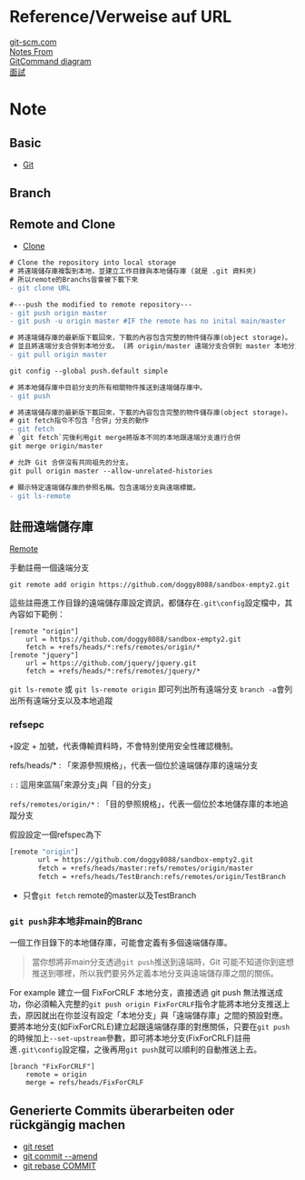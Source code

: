 # Reference/Verweise auf URL

[git-scm.com](https://git-scm.com/book/de/v2)  
[Notes From](https://github.com/doggy8088/Learn-Git-in-30-days/blob/master/zh-tw/README.md)    
[GitCommand diagram](https://marklodato.github.io/visual-git-guide/index-de.html)  
[面試](https://segmentfault.com/a/1190000019315509)  

# Note 

## Basic
- [Git](Git.md)

## Branch

## Remote and Clone
- [Clone]()
```diff
# Clone the repository into local storage
# 將遠端儲存庫複製到本地，並建立工作目錄與本地儲存庫 (就是 .git 資料夾)
# 所以remote的Branchs皆會被下載下來
- git clone URL

#---push the modified to remote repository---
- git push origin master
- git push -u origin master #IF the remote has no inital main/master 

# 將遠端儲存庫的最新版下載回來，下載的內容包含完整的物件儲存庫(object storage)。
# 並且將遠端分支合併到本地分支。 (將 origin/master 遠端分支合併到 master 本地分支)
- git pull origin master

git config --global push.default simple

# 將本地儲存庫中目前分支的所有相關物件推送到遠端儲存庫中。
- git push

# 將遠端儲存庫的最新版下載回來，下載的內容包含完整的物件儲存庫(object storage)。
# git fetch指令不包含「合併」分支的動作
- git fetch
# `git fetch`完後利用git merge將版本不同的本地跟遠端分支進行合併
git merge origin/master

# 允許 Git 合併沒有共同祖先的分支。
git pull origin master --allow-unrelated-histories

# 顯示特定遠端儲存庫的參照名稱。包含遠端分支與遠端標籤。
- git ls-remote
```

## 註冊遠端儲存庫
[Remote](https://github.com/doggy8088/Learn-Git-in-30-days/blob/master/zh-tw/25.md)    

手動註冊一個遠端分支
```console
git remote add origin https://github.com/doggy8088/sandbox-empty2.git
```

這些註冊進工作目錄的遠端儲存庫設定資訊，都儲存在`.git\config`設定檔中，其內容如下範例：
```console
[remote "origin"]
	url = https://github.com/doggy8088/sandbox-empty2.git
	fetch = +refs/heads/*:refs/remotes/origin/*
[remote "jquery"]
	url = https://github.com/jquery/jquery.git
	fetch = +refs/heads/*:refs/remotes/jquery/*
```

`git ls-remote` 或 `git ls-remote origin` 即可列出所有遠端分支
`branch -a`會列出所有遠端分支以及本地追蹤
### refsepc

`+`設定 + 加號，代表傳輸資料時，不會特別使用安全性確認機制。

refs/heads/* : 「來源參照規格」，代表一個位於遠端儲存庫的遠端分支

`:` : 這用來區隔｢來源分支｣與「目的分支」

`refs/remotes/origin/*` : 「目的參照規格」，代表一個位於本地儲存庫的本地追蹤分支


假設設定一個refspec為下
```bash
[remote "origin"]
       url = https://github.com/doggy8088/sandbox-empty2.git
       fetch = +refs/heads/master:refs/remotes/origin/master
       fetch = +refs/heads/TestBranch:refs/remotes/origin/TestBranch
```
- 只會`git fetch` remote的master以及TestBranch

### `git push`非本地非main的Branc
一個工作目錄下的本地儲存庫，可能會定義有多個遠端儲存庫。
> 當你想將非main分支透過`git push`推送到遠端時，Git 可能不知道你到底想推送到哪裡，所以我們要另外定義本地分支與遠端儲存庫之間的關係。


For example 
建立一個 FixForCRLF 本地分支，直接透過 git push 無法推送成功，你必須輸入完整的`git push origin FixForCRLF`指令才能將本地分支推送上去，原因就出在你並沒有設定「本地分支」與「遠端儲存庫」之間的預設對應。
要將本地分支(如FixForCRLE)建立起跟遠端儲存庫的對應關係，只要在`git push`的時候加上`--set-upstream`參數，即可將本地分支(FixForCRLF)註冊進`.git\config`設定檔，之後再用`git push`就可以順利的自動推送上去。  

```
[branch "FixForCRLF"]
	remote = origin
	merge = refs/heads/FixForCRLF
```

## Generierte Commits überarbeiten oder rückgängig machen

* [git reset](https://github.com/maxwolf621/GitNote/blob/main/commit%E7%89%88%E6%9C%AC%E6%8E%A7%E5%88%B6.md#git-reset-commit_version)
* [git commit --amend](https://github.com/maxwolf621/GitNote/blob/main/commit%E7%89%88%E6%9C%AC%E6%8E%A7%E5%88%B6.md#changing-the-last-commit-git-commit---amend)
* [git rebase COMMIT](https://github.com/maxwolf621/GitNote/blob/main/commit%E7%89%88%E6%9C%AC%E6%8E%A7%E5%88%B6.md#rebase)

